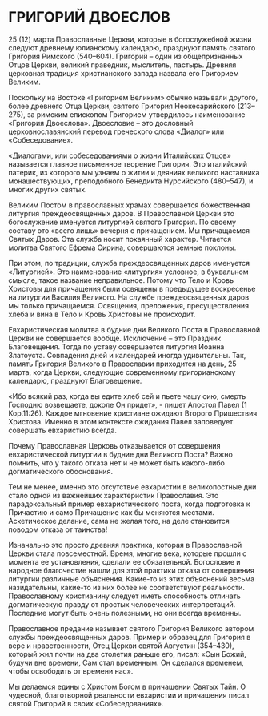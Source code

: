 # ГРИГОРИЙ ДВОЕСЛОВ

25 (12) марта Православные Церкви, которые в богослужебной жизни следуют древнему юлианскому календарю, празднуют память святого Григория Римского (540–604). Григорий – один из общепризнанных Отцов Церкви, великий праведник, мыслитель, пастырь. Древняя церковная традиция христианского запада назвала его Григорием Великим.

Поскольку на Востоке «Григорием Великим» обычно называли другого, более древнего Отца Церкви, святого Григория Неокесарийского (213–275), за римским епископом Григорием утвердилось наименование «Григория Двоеслова». Двоесловие – это дословный церковнославянский перевод греческого слова «Диалог» или «Собеседование».

«Диалогами, или собеседованиями о жизни Италийских Отцов» называется главное письменное творение Григория. Это италийский патерик, из которого мы узнаем о житии и деяниях великого наставника монашествующих, преподобного Бенедикта Нурсийского (480–547), и многих других святых.

Великим Постом в православных храмах совершается божественная литургия преждеосвященных даров. В Православной Церкви это богослужение именуется литургией святого Григория. По своему составу это «всего лишь» вечерня с причащением. Мы причащаемся Святых Даров. Эта служба носит покаянный характер. Читается молитва Святого Ефрема Сирина, совершаются земные поклоны.

При этом, по традиции, служба преждеосвященных даров именуется «Литургией». Это наименование «литургия» условное, в буквальном смысле, такое название неправильное. Потому что Тело и Кровь Христовы для причащения были освящены в предыдущее воскресенье на литургии Василия Великого. На службе преждеосвященных даров мы только причащаемся. Освящения, преложения, пресуществления хлеба и вина в Тело и Кровь Христовы не происходит.

Евхаристическая молитва в будние дни Великого Поста в Православной Церкви не совершается вообще. Исключение – это Праздник Благовещения. Тогда по уставу совершается литургия Иоанна Златоуста. Совпадения дней и календарей иногда удивительны. Так, память Григория Великого в Православии приходится на день, 25 марта, когда Церкви, следующие современному григорианскому календарю, празднуют Благовещение.

«Ибо всякий раз, когда вы едите хлеб сей и пьете чашу сию, смерть Господню возвещаете, доколе Он придет», - пишет Апостол Павел (1 Кор.11:26). Каждое мгновение христиане ожидают Второго Пришествия Христова. Именно в этом контексте ожидания Павел заповедует совершать евхаристию всегда.

Почему Православная Церковь отказывается от совершения евхаристической литургии в будние дни Великого Поста? Важно помнить, что у такого отказа нет и не может быть какого-либо догматического обоснования.

Тем не менее, именно это отсутствие евхаристии в великопостные дни стало одной из важнейших характеристик Православия. Это парадоксальный пример евхаристического поста, когда подготовка к Причастию и само Причащение как бы меняются местами. Аскетическое делание, сама не желая того, на деле становится поводом отказа от таинства!

Изначально это просто древняя практика, которая в Православной Церкви стала повсеместной. Время, многие века, которые прошли с момента ее установления, сделали ее обязательной. Богословие и народное благочестие нашли для этой практики отказа от совершения литургии различные объяснения. Какие-то из этих объяснений весьма назидательны, какие-то из них более не соответствуют реальности. Православному христианину следует иметь способность отличать догматическую правду от простых человеческих интерпретаций. Последние могут быть очень полезными, но они всегда временны.

Православное предание называет святого Григория Великого автором службы преждеосвященных даров. Пример и образец для Григория в вере и нравственности, Отец Церкви святой Августин (354–430), который жил почти на два столетия раньше его, писал: «Сын Божий, будучи вне времени, Сам стал временным. Он сделался временем, чтобы освободить от времени нас».

Мы делаемся едины с Христом Богом в причащении Святых Тайн. О чудесной, благотворной реальности евхаристии и причащения писал святой Григорий в своих «Собеседованиях».
